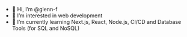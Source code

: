 - 👋 Hi, I’m @glenn-f
- 👀 I’m interested in web development
- 🌱 I’m currently learning Next.js, React, Node.js, CI/CD and Database Tools (for SQL and NoSQL)

<!---
glenn-f/glenn-f is a ✨ special ✨ repository because its `README.md` (this file) appears on your GitHub profile.
You can click the Preview link to take a look at your changes.
--->

